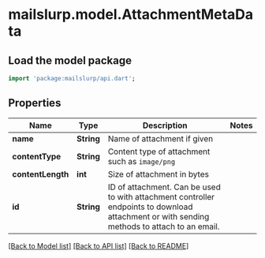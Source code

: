 # mailslurp.model.AttachmentMetaData

## Load the model package
```dart
import 'package:mailslurp/api.dart';
```

## Properties
Name | Type | Description | Notes
------------ | ------------- | ------------- | -------------
**name** | **String** | Name of attachment if given | 
**contentType** | **String** | Content type of attachment such as `image/png` | 
**contentLength** | **int** | Size of attachment in bytes | 
**id** | **String** | ID of attachment. Can be used to with attachment controller endpoints to download attachment or with sending methods to attach to an email. | 

[[Back to Model list]](../README#documentation-for-models) [[Back to API list]](../README#documentation-for-api-endpoints) [[Back to README]](../README)


